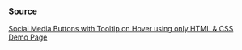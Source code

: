 ### Source

[Social Media Buttons with Tooltip on Hover using only HTML & CSS](https://youtu.be/ETvRZgrcFj8)<br>
[Demo Page](https://hibixby.github.io/FrontEnd-CloneCoding/Buttons%20with%20Tooltip/)
